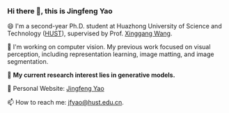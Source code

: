 ### Hi there 👋, this is Jingfeng Yao

😄 I'm a second-year Ph.D. student at Huazhong University of Science and Technology ([HUST](https://www.hust.edu.cn/)), supervised by Prof. [Xinggang Wang](https://xwcv.github.io/).

🔭 I'm working on computer vision. My previous work focused on visual perception, including representation learning, image matting, and image segmentation. 

🌱 **My current research interest lies in generative models.**

📄 Personal Website: [Jingfeng Yao]([https://scholar.google.com/citations?user=4qc1qJ0AAAAJ&hl=zh-CN](https://jingfengyao.github.io/))

📫 How to reach me: jfyao@hust.edu.cn. 

<!--
**JingfengYao/JingfengYao** is a ✨ _special_ ✨ repository because its `README.md` (this file) appears on your GitHub profile.

Here are some ideas to get you started:

- 🔭 I’m currently working on ...
- 🌱 I’m currently learning ...
- 👯 I’m looking to collaborate on ...
- 🤔 I’m looking for help with ...
- 💬 Ask me about ...
- 📫 How to reach me: ...
- 😄 Pronouns: ...
- ⚡ Fun fact: ...
-->
